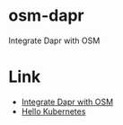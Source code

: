 # osm-dapr
 Integrate Dapr with OSM
 

 # Link
 - [Integrate Dapr with OSM](https://release-v1-2.docs.openservicemesh.io/docs/guides/integrations/dapr/)
 - [Hello Kubernetes](https://github.com/dapr/quickstarts/tree/master/tutorials/hello-kubernetes)
